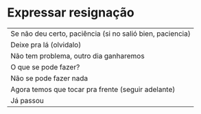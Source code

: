 # Expressar resignação

||
| -- |
| Se não deu certo, paciência (si no salió bien, paciencia) |
| Deixe pra lá (olvidalo) |
| Não tem problema, outro dia ganharemos |
| O que se pode fazer? |
| Não se pode fazer nada |
| Agora temos que tocar pra frente (seguir adelante) |
| Já passou |
